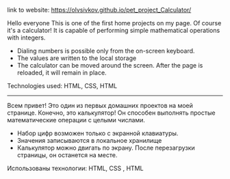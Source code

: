   link to website: https://olvsivkov.github.io/pet_project_Calculator/
  
  Hello everyone This is one of the first home projects on my page. Of course it's a calculator! It is capable of performing simple mathematical operations with integers.

- Dialing numbers is possible only from the on-screen keyboard. 
- The values are written to the local storage
- The calculator can be moved around the screen. After the page is reloaded, it will remain in place. 

Technologies used: HTML, CSS, HTML

---

Всем привет! Это один из первых домашних проектов на моей странице. Конечно, это калькулятор! Он способен выполнять простые математические операции с целыми числами.

- Набор цифр возможен только с экранной клавиатуры. 
- Значения записываются в локальное хранилище
- Калькулятор можно двигать по экрану. После перезагрузки страницы, он останется на месте. 

Использованы технологии: HTML, CSS , HTML